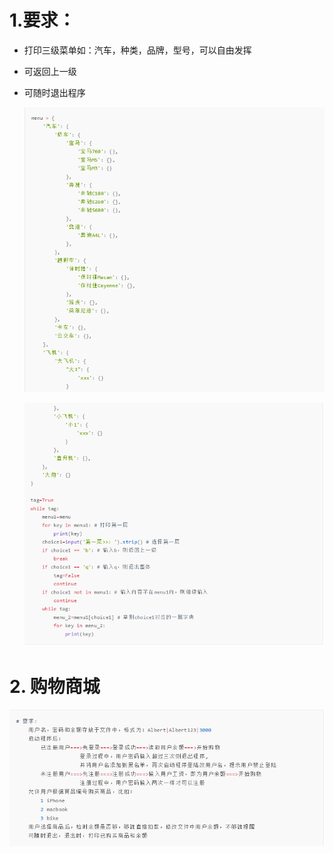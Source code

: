 # 1.要求：
- 打印三级菜单如：汽车，种类，品牌，型号，可以自由发挥

- 可返回上一级

- 可随时退出程序

  ![pic](./pic/项目1-1.png)

  ![pic](./pic/项目1.png)

# 2. 购物商城

![pic](./pic/项目2.png)

